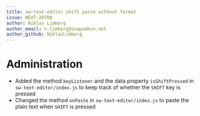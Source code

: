 ```yaml
---
title: sw-text-editor shift paste without format
issue: NEXT-20708
author: Niklas Limberg
author_email: n.limberg@snapadmin.net
author_github: NiklasLimberg
---
```

# Administration
* Added the method `keyListener` and the data property `isShiftPressed` in `sw-text-editor/index.js` to keep track of whether the `SHIFT` key is pressed
* Changed the method `onPaste` in `sw-text-editor/index.js` to paste the plain text when `SHIFT` is pressed
